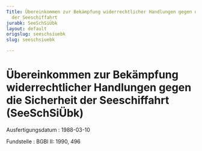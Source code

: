 ```yaml
---
Title: Übereinkommen zur Bekämpfung widerrechtlicher Handlungen gegen die Sicherheit
  der Seeschiffahrt
jurabk: SeeSchSiÜbk
layout: default
origslug: seeschsiuebk
slug: seeschsiuebk

---
```


# Übereinkommen zur Bekämpfung widerrechtlicher Handlungen gegen die Sicherheit der Seeschiffahrt (SeeSchSiÜbk)

Ausfertigungsdatum
:   1988-03-10

Fundstelle
:   BGBl II: 1990, 496

